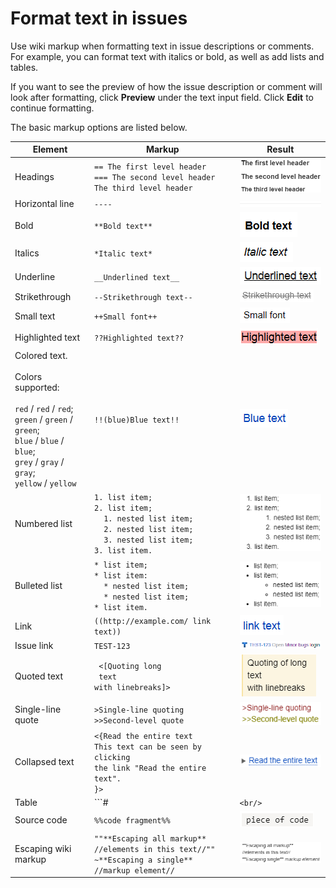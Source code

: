 # Format text in issues

Use wiki markup when formatting text in issue descriptions or comments. For example, you can format text with italics or bold, as well as add lists and tables.

If you want to see the preview of how the issue description or comment will look after formatting, click **Preview** under the text input field. Click **Edit** to continue formatting.

The basic markup options are listed below.

| Element | Markup | Result |
| ----- | ----- | ----- |
| Headings | ```== The first level header```<br/>```=== The second level header```<br/>```The third level header``` | ![](../../_assets/tracker/format/h1-h3.png) |
| Horizontal line | ``` ---- ``` | ![](../../_assets/tracker/format/hr.png) |
| Bold | ```**Bold text**``` | ![](../../_assets/tracker/format/bold.png) |
| Italics | `*Italic text*` | ![](../../_assets/tracker/format/italic.png) |
| Underline | ```__Underlined text__``` | ![](../../_assets/tracker/format/underlined.png) |
| Strikethrough | ```--Strikethrough text--``` | ![](../../_assets/tracker/format/crossed.png) |
| Small text | ```++Small font++``` | ![](../../_assets/tracker/format/small-text.png) |
| Highlighted text | ```??Highlighted text??``` | ![](../../_assets/tracker/format/red-background.png) |
| Colored text.<br/><br/>Colors supported:<br/><br/>`red` / `red` / `red`;<br/>`green` / `green` / `green`;<br/>`blue` / `blue` / `blue`;<br/>`grey` / `gray` / `gray`;<br/>`yellow` / `yellow` | ```!!(blue)Blue text!!``` | ![](../../_assets/tracker/format/colored.png) |
| Numbered list | ```1. list item;```<br/>```2. list item;```<br/>&nbsp;&nbsp;&nbsp;&nbsp;`1. nested list item;`<br/>&nbsp;&nbsp;&nbsp;&nbsp;`2. nested list item;`<br/>&nbsp;&nbsp;&nbsp;&nbsp;`3. nested list item;`<br/>```3. list item.``` | ![](../../_assets/tracker/format/numerated-list-exampe.png) |
| Bulleted list | ```* list item;```<br/>```* list item:```<br/>&nbsp;&nbsp;&nbsp;&nbsp;`* nested list item;`<br/>&nbsp;&nbsp;&nbsp;&nbsp;`* nested list item;`<br/>```* list item.``` | ![](../../_assets/tracker/format/unordered-list-exampe.png) |
| Link | ```((http://example.com/ link text))``` | ![](../../_assets/tracker/format/hyperlink.png) |
| Issue link | ``` TEST-123 ``` | ![](../../_assets/tracker/format/tracker-magic-link.png) |
| Quoted text | ``` <[Quoting long```<br/>``` text```<br/>```with linebreaks]>``` | ![](../../_assets/tracker/format/quote.png) |
| Single-line quote | ```>Single-line quoting```<br/>```>>Second-level quote``` | ![](../../_assets/tracker/format/inline-quote.png) |
| Collapsed text | ```<{Read the entire text```<br/>```This text can be seen by clicking```<br/>```the link "Read the entire text".```<br/>```}>``` | ![](../../_assets/tracker/format/cut.png) |
| Table | ```#|```<br/>```||cell 11|cell 12|cell 13||```<br/>```||cell 21|cell 22||```<br/>```#|``` | ![](../../_assets/tracker/format/table.png) |
| Source code | ```%%code fragment%%``` | ![](../../_assets/tracker/format/source-code-2.png) |
| Escaping wiki markup | ```""**Escaping all markup**```<br/>```//elements in this text//""```<br/>```~**Escaping a single** //markup element//  ``` | ![](../../_assets/tracker/format/escaping.png) |



